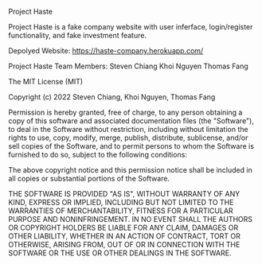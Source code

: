Project Haste

Project Haste is a fake company website with user inferface, login/register functionality, and fake investment feature. 

Depolyed Website: https://haste-company.herokuapp.com/

Project Haste Team Members:
Steven Chiang
Khoi Nguyen
Thomas Fang

The MIT License (MIT)

Copyright (c) 2022 Steven Chiang, Khoi Nguyen, Thomas Fang

Permission is hereby granted, free of charge, to any person obtaining a copy
of this software and associated documentation files (the "Software"), to deal
in the Software without restriction, including without limitation the rights
to use, copy, modify, merge, publish, distribute, sublicense, and/or sell
copies of the Software, and to permit persons to whom the Software is
furnished to do so, subject to the following conditions:

The above copyright notice and this permission notice shall be included in
all copies or substantial portions of the Software.

THE SOFTWARE IS PROVIDED "AS IS", WITHOUT WARRANTY OF ANY KIND, EXPRESS OR
IMPLIED, INCLUDING BUT NOT LIMITED TO THE WARRANTIES OF MERCHANTABILITY,
FITNESS FOR A PARTICULAR PURPOSE AND NONINFRINGEMENT. IN NO EVENT SHALL THE
AUTHORS OR COPYRIGHT HOLDERS BE LIABLE FOR ANY CLAIM, DAMAGES OR OTHER
LIABILITY, WHETHER IN AN ACTION OF CONTRACT, TORT OR OTHERWISE, ARISING FROM,
OUT OF OR IN CONNECTION WITH THE SOFTWARE OR THE USE OR OTHER DEALINGS IN
THE SOFTWARE.